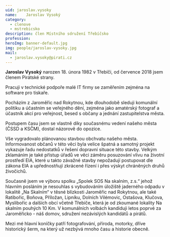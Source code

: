 ```yaml
---
uid: jaroslav.vysoky
name:    Jaroslav Vysoký
category:
  - clenove
  - mstrebicsko
description: člen Místního sdružení Třebíčsko
profession:
heroImg: banner-default.jpg
img: people/jaroslav-vysoky.jpg
mail:
  - jaroslav.vysoky@pirati.cz
---
```


**Jaroslav Vysoký** narozen 18. února 1982 v Třebíči, od července 2018 jsem členem Pirátské strany.

Pracuji v technické podpoře malé IT firmy se zaměřením zejména na software pro tiskaře.

Pocházím z Jaroměřic nad Rokytnou, kde dlouhodobě sleduji komunální politiku a účastním se veřejného dění, zejména jako amatérský fotograf a účastník akcí pro veřejnost, besed s občany a jednání zastupitelstva města.

Postupem času jsem se vlastně díky současnému vedení našeho města (ČSSD a KSČM), dostal názorově do opozice.

Vše vygradovalo plánovanou stavbou obchvatu našeho města. Informovanost občanů v této věci byla velice špatná a samotný projekt vykazuje řadu nedostatků v řešení dopravní situace této stavby. Velkým zklamáním je také přístup úřadů ve věci záměru posuzování vlivu na životní prostředí EIA, které u takto závažné stavby nepožadují postupovat dle zákona EIA a upřednostňují zkrácené řízení i přes výskyt chráněných druhů živočichů.

Současně jsem ve výboru spolku „Spolek SOS Na skalním, z.s.“ jehož hlavním posláním je nesouhlas s vybudováním úložiště jaderného odpadu v lokalitě „Na Skalním“ v těsné blízkosti Jaroměřic nad Rokytnou, ale také Ratibořic, Boňova, Příložan, Lipníku, Dolních Vilémovic, Ostašova, Klučova, Myslibořic a dalších obcí včetně Třebíče, která je od zkoumané lokality Na skalním pouhých 10 Km.
V komunálních volbách kandiduji letos poprvé za Jaroměřicko - náš domov, sdružení nezávislých kandidátů a pirátů.

Mezi mé hlavní koníčky patří fotografování, příroda, motorky, dříve historický šerm, na který už nezbývá mnoho času a historie obecně.
